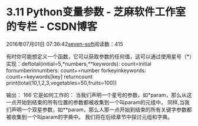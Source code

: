 
# 3.11 Python变量参数 -  芝麻软件工作室的专栏 - CSDN博客


2016年07月01日 07:36:42[seven-soft](https://me.csdn.net/softn)阅读数：415


有时你可能想定义一个函数，它可以获取参数的任何值，这可以通过使用星号（*）实现：deftotal(initial=5,*numbers,**keywords):
count=initial
fornumberinnumbers:
count+=number
forkeyinkeywords:
count+=keywords[key]
returncount
print(total(10,1,2,3,vegetables=50,fruits=100))

输出：
166
它是如何工作的：
当我们声明一个星号的参数，如*param，那么从这一点开始到结束的所有位置的参数都被收集到一个叫param的元组中。
同样,当我们声明一个双星参数，如**param，那么人那一点开始到结束的所有关键字参数都被收集到一个叫param的字典中。
我们将在后续章节中探讨元组和字典。

